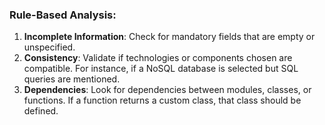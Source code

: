 ### Rule-Based Analysis:

1. **Incomplete Information**: Check for mandatory fields that are empty or unspecified.
2. **Consistency**: Validate if technologies or components chosen are compatible. For instance, if a NoSQL database is selected but SQL queries are mentioned.
3. **Dependencies**: Look for dependencies between modules, classes, or functions. If a function returns a custom class, that class should be defined.

